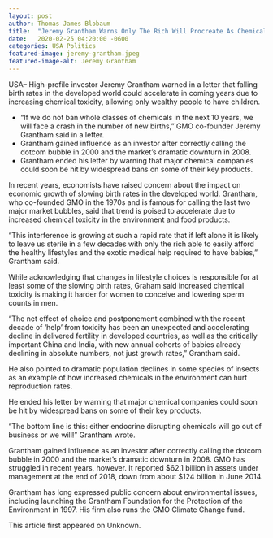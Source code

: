 ```yaml
---
layout: post 
author: Thomas James Blobaum 
title:  "Jeremy Grantham Warns Only The Rich Will Procreate As Chemicals Leave The Poor Sterile"
date:   2020-02-25 04:20:00 -0600
categories: USA Politics
featured-image: jeremy-grantham.jpeg
featured-image-alt: Jeremy Grantham 
---
```

USA– High-profile investor Jeremy Grantham warned in a letter that falling birth rates in the developed world could accelerate in coming years due to increasing chemical toxicity, allowing only wealthy people to have children.

* “If we do not ban whole classes of chemicals in the next 10 years, we will face a crash in the number of new births,” GMO co-founder Jeremy Grantham said in a letter.
* Grantham gained influence as an investor after correctly calling the dotcom bubble in 2000 and the market’s dramatic downturn in 2008.
* Grantham ended his letter by warning that major chemical companies could soon be hit by widespread bans on some of their key products.

In recent years, economists have raised concern about the impact on economic growth of slowing birth rates in the developed world. Grantham, who co-founded GMO in the 1970s and is famous for calling the last two major market bubbles, said that trend is poised to accelerate due to increased chemical toxicity in the environment and food products.

“This interference is growing at such a rapid rate that if left alone it is likely to leave us sterile in a few decades with only the rich able to easily afford the healthy lifestyles and the exotic medical help required to have babies,” Grantham said.

While acknowledging that changes in lifestyle choices is responsible for at least some of the slowing birth rates, Graham said increased chemical toxicity is making it harder for women to conceive and lowering sperm counts in men.

“The net effect of choice and postponement combined with the recent decade of ‘help’ from toxicity has been an unexpected and accelerating decline in delivered fertility in developed countries, as well as the critically important China and India, with new annual cohorts of babies already declining in absolute numbers, not just growth rates,” Grantham said.

He also pointed to dramatic population declines in some species of insects as an example of how increased chemicals in the environment can hurt reproduction rates.

He ended his letter by warning that major chemical companies could soon be hit by widespread bans on some of their key products.

“The bottom line is this: either endocrine disrupting chemicals will go out of business or we will!” Grantham wrote.

Grantham gained influence as an investor after correctly calling the dotcom bubble in 2000 and the market’s dramatic downturn in 2008. GMO has struggled in recent years, however. It reported $62.1 billion in assets under management at the end of 2018, down from about $124 billion in June 2014.

Grantham has long expressed public concern about environmental issues, including launching the Grantham Foundation for the Protection of the Environment in 1997. His firm also runs the GMO Climate Change fund.

This article first appeared on Unknown. 

<a href="http://thenewworldpost.com/" data-iframely-url></a>
